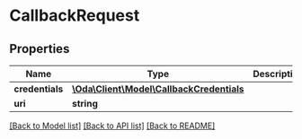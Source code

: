 # CallbackRequest

## Properties
Name | Type | Description | Notes
------------ | ------------- | ------------- | -------------
**credentials** | [**\Oda\Client\Model\CallbackCredentials**](CallbackCredentials.md) |  | [optional] 
**uri** | **string** |  | [optional] 

[[Back to Model list]](../README.md#documentation-for-models) [[Back to API list]](../README.md#documentation-for-api-endpoints) [[Back to README]](../README.md)


